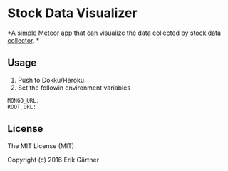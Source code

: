 # Stock Data Visualizer

*A simple Meteor app that can visualize the data collected by [stock data collector](https://github.com/ErikGartner/stock-collector). *

## Usage

1. Push to Dokku/Heroku.
2. Set the followin environment variables
```
MONGO_URL:
ROOT_URL:
```

## License
The MIT License (MIT)

Copyright (c) 2016 Erik Gärtner
